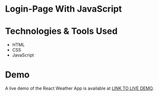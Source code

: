 # Login-Page With JavaScript

# Technologies & Tools Used
- HTML
- CSS
- JavaScript

# Demo
A live demo of the React Weather App is available at [LINK TO LIVE DEMO](https://loginmit.netlify.app).
